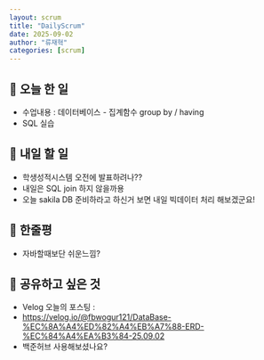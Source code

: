 ```yaml
---
layout: scrum
title: "DailyScrum"
date: 2025-09-02
author: "류재혁"
categories: [scrum]
---
```


## 📝 오늘 한 일
- 수업내용 : 데이터베이스 - 집계함수 group by / having
- SQL 실습

## 🎯 내일 할 일
- 학생성적시스템 오전에 발표하려나??
- 내일은 SQL join 하지 않을까용
- 오늘 sakila DB 준비하라고 하신거 보면 내일 빅데이터 처리 해보겠군요!

## 💭 한줄평
- 자바할때보단 쉬운느낌?

## 🔗 공유하고 싶은 것
- Velog 오늘의 포스팅 : 
- https://velog.io/@fbwogur121/DataBase-%EC%8A%A4%ED%82%A4%EB%A7%88-ERD-%EC%84%A4%EA%B3%84-25.09.02
- 백준허브 사용해보셨나요?